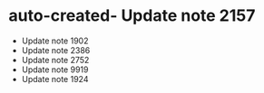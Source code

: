 # auto-created- Update note 2157
- Update note 1902
- Update note 2386
- Update note 2752
- Update note 9919
- Update note 1924
